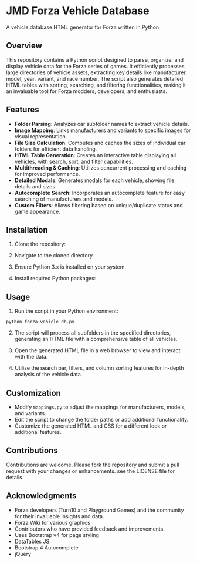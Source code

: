 # JMD Forza Vehicle Database
 A vehicle database HTML generator for Forza written in Python

## Overview

This repository contains a Python script designed to parse, organize, and display vehicle data for the Forza series of games. It efficiently processes large directories of vehicle assets, extracting key details like manufacturer, model, year, variant, and race number. The script also generates detailed HTML tables with sorting, searching, and filtering functionalities, making it an invaluable tool for Forza modders, developers, and enthusiasts.

## Features

- **Folder Parsing**: Analyzes car subfolder names to extract vehicle details.
- **Image Mapping**: Links manufacturers and variants to specific images for visual representation.
- **File Size Calculation**: Computes and caches the sizes of individual car folders for efficient data handling.
- **HTML Table Generation**: Creates an interactive table displaying all vehicles, with search, sort, and filter capabilities.
- **Multithreading & Caching**: Utilizes concurrent processing and caching for improved performance.
- **Detailed Modals**: Generates modals for each vehicle, showing file details and sizes.
- **Autocomplete Search**: Incorporates an autocomplete feature for easy searching of manufacturers and models.
- **Custom Filters**: Allows filtering based on unique/duplicate status and game appearance.

## Installation

1. Clone the repository:

2. Navigate to the cloned directory.

3. Ensure Python 3.x is installed on your system.

4. Install required Python packages:


## Usage

1. Run the script in your Python environment:

```
python forza_vehicle_db.py
```

2. The script will process all subfolders in the specified directories, generating an HTML file with a comprehensive table of all vehicles.

3. Open the generated HTML file in a web browser to view and interact with the data.

4. Utilize the search bar, filters, and column sorting features for in-depth analysis of the vehicle data.

## Customization

- Modify `mappings.py` to adjust the mappings for manufacturers, models, and variants.
- Edit the script to change the folder paths or add additional functionality.
- Customize the generated HTML and CSS for a different look or additional features.

## Contributions

Contributions are welcome. Please fork the repository and submit a pull request with your changes or enhancements.
see the LICENSE file for details.

## Acknowledgments

- Forza developers (Turn10 and Playground Games) and the community for their invaluable insights and data.
- Forza Wiki for various graphics
- Contributors who have provided feedback and improvements.
- Uses Bootstrap v4 for page styling
- DataTables JS
- Bootstrap 4 Autocomplete
- jQuery
